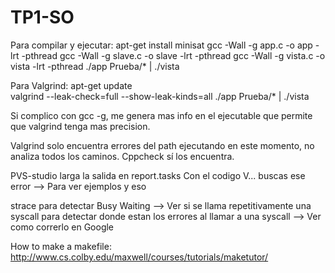 # TP1-SO
Para compilar y ejecutar:
		apt-get install minisat
		gcc -Wall -g app.c -o app -lrt -pthread
		gcc -Wall -g slave.c -o slave -lrt -pthread
		gcc -Wall -g vista.c -o vista -lrt -pthread
		./app Prueba/* | ./vista

Para Valgrind:
		apt-get update		
		valgrind --leak-check=full --show-leak-kinds=all ./app Prueba/* | ./vista

Si complico con gcc -g, me genera mas info en el ejecutable que permite que valgrind tenga mas precision.

Valgrind solo encuentra errores del path ejecutando en este momento, no analiza todos los caminos.
Cppcheck sí los encuentra.

PVS-studio larga la salida en report.tasks
Con el codigo V... buscas ese error --> Para ver ejemplos y eso

strace 	para detectar Busy Waiting --> Ver si se llama repetitivamente una syscall
	para detectar donde estan los errores al llamar a una syscall
	--> Ver como correrlo en Google

How to make a makefile: http://www.cs.colby.edu/maxwell/courses/tutorials/maketutor/

